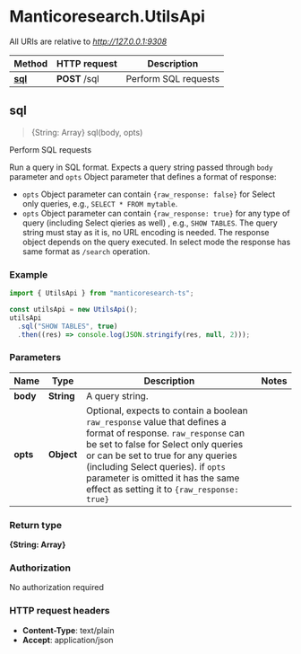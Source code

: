 # Manticoresearch.UtilsApi

All URIs are relative to *http://127.0.0.1:9308*

| Method                     | HTTP request  | Description          |
| -------------------------- | ------------- | -------------------- |
| [**sql**](UtilsApi.md#sql) | **POST** /sql | Perform SQL requests |

## sql

> {String: Array} sql(body, opts)

Perform SQL requests

Run a query in SQL format.
Expects a query string passed through `body` parameter and `opts` Object parameter that defines a format of response:

- `opts` Object parameter can contain `{raw_response: false}` for Select only queries, e.g., `SELECT * FROM mytable`.
- `opts` Object parameter can contain `{raw_response: true}` for any type of query (including Select qieries as well) , e.g., `SHOW TABLES`.
  The query string must stay as it is, no URL encoding is needed.
  The response object depends on the query executed. In select mode the response has same format as `/search` operation.

### Example

```javascript
import { UtilsApi } from "manticoresearch-ts";

const utilsApi = new UtilsApi();
utilsApi
  .sql("SHOW TABLES", true)
  .then((res) => console.log(JSON.stringify(res, null, 2)));
```

### Parameters

| Name     | Type       | Description                                                                                                                                                                                                                                                                                                               | Notes |
| -------- | ---------- | ------------------------------------------------------------------------------------------------------------------------------------------------------------------------------------------------------------------------------------------------------------------------------------------------------------------------- | ----- |
| **body** | **String** | A query string.                                                                                                                                                                                                                                                                                                           |
| **opts** | **Object** | Optional, expects to contain a boolean `raw_response` value that defines a format of response. `raw_response` can be set to false for Select only queries or can be set to true for any queries (including Select queries). if `opts` parameter is omitted it has the same effect as setting it to `{raw_response: true}` |

### Return type

**{String: Array}**

### Authorization

No authorization required

### HTTP request headers

- **Content-Type**: text/plain
- **Accept**: application/json
